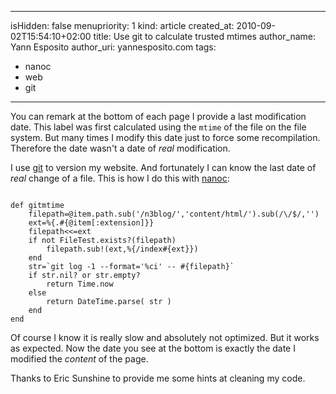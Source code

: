 -----
isHidden:       false
menupriority:   1
kind:           article
created_at:     2010-09-02T15:54:10+02:00
title: Use git to calculate trusted mtimes
author_name: Yann Esposito
author_uri: yannesposito.com
tags:
  - nanoc
  - web
  - git
-----

You can remark at the bottom of each page I provide a last modification date.
This label was first calculated using the `mtime` of the file on the file system.
But many times I modify this date just to force some recompilation. 
Therefore the date wasn't a date of _real_ modification.

I use [git](http://git-scm.org) to version my website.
And fortunately I can know the last date of _real_ change of a file.
This is how I do this with [nanoc](http://nanoc.stoneship.org):

<code class="ruby" file="gitmtime.rb">
def gitmtime
    filepath=@item.path.sub('/n3blog/','content/html/').sub(/\/$/,'')
    ext=%{.#{@item[:extension]}}
    filepath<<=ext
    if not FileTest.exists?(filepath)
        filepath.sub!(ext,%{/index#{ext}})
    end
    str=`git log -1 --format='%ci' -- #{filepath}`
    if str.nil? or str.empty?
        return Time.now
    else
        return DateTime.parse( str )
    end
end
</code>

Of course I know it is really slow and absolutely not optimized.
But it works as expected.
Now the date you see at the bottom is exactly the date I modified the _content_ of the page.


Thanks to Eric Sunshine to provide me some hints at cleaning my code.
